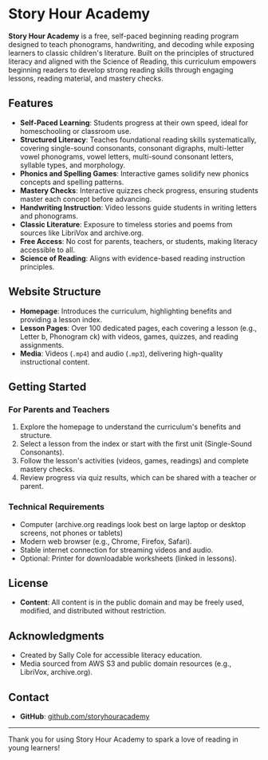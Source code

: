 # Story Hour Academy

**Story Hour Academy** is a free, self-paced beginning reading program designed to teach phonograms, handwriting, and decoding while exposing learners to classic children's literature. Built on the principles of structured literacy and aligned with the Science of Reading, this curriculum empowers beginning readers to develop strong reading skills through engaging lessons, reading material, and mastery checks.

## Features

- **Self-Paced Learning**: Students progress at their own speed, ideal for homeschooling or classroom use.
- **Structured Literacy**: Teaches foundational reading skills systematically, covering single-sound consonants, consonant digraphs, multi-letter vowel phonograms, vowel letters, multi-sound consonant letters, syllable types, and morphology.
- **Phonics and Spelling Games**: Interactive games solidify new phonics concepts and spelling patterns.
- **Mastery Checks**: Interactive quizzes check progress, ensuring students master each concept before advancing.
- **Handwriting Instruction**: Video lessons guide students in writing letters and phonograms.
- **Classic Literature**: Exposure to timeless stories and poems from sources like LibriVox and archive.org.
- **Free Access**: No cost for parents, teachers, or students, making literacy accessible to all.
- **Science of Reading**: Aligns with evidence-based reading instruction principles.

## Website Structure

- **Homepage**: Introduces the curriculum, highlighting benefits and providing a lesson index.
- **Lesson Pages**: Over 100 dedicated pages, each covering a lesson (e.g., Letter b, Phonogram ck) with videos, games, quizzes, and reading assignments.
- **Media**: Videos (`.mp4`) and audio (`.mp3`), delivering high-quality instructional content.

## Getting Started

### For Parents and Teachers
1. Explore the homepage to understand the curriculum's benefits and structure.
2. Select a lesson from the index or start with the first unit (Single-Sound Consonants).
3. Follow the lesson's activities (videos, games, readings) and complete mastery checks.
4. Review progress via quiz results, which can be shared with a teacher or parent.

### Technical Requirements
- Computer (archive.org readings look best on large laptop or desktop screens, not phones or tablets)
- Modern web browser (e.g., Chrome, Firefox, Safari).
- Stable internet connection for streaming videos and audio.
- Optional: Printer for downloadable worksheets (linked in lessons).

## License

- **Content**: All content is in the public domain and may be freely used, modified, and distributed without restriction.

## Acknowledgments

- Created by Sally Cole for accessible literacy education.
- Media sourced from AWS S3 and public domain resources (e.g., LibriVox, archive.org).

## Contact

- **GitHub**: [github.com/storyhouracademy](https://github.com/storyhouracademy)

---

Thank you for using Story Hour Academy to spark a love of reading in young learners!